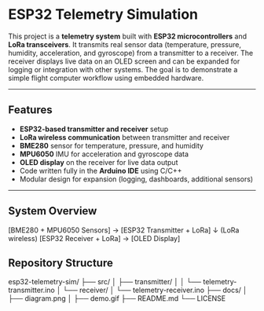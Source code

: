 # ESP32 Telemetry Simulation

This project is a **telemetry system** built with **ESP32 microcontrollers** and **LoRa transceivers**. It transmits real sensor data (temperature, pressure, humidity, acceleration, and gyroscope) from a transmitter to a receiver. The receiver displays live data on an OLED screen and can be expanded for logging or integration with other systems. The goal is to demonstrate a simple flight computer workflow using embedded hardware.

---

## Features
- **ESP32-based transmitter and receiver** setup  
- **LoRa wireless communication** between transmitter and receiver  
- **BME280** sensor for temperature, pressure, and humidity  
- **MPU6050** IMU for acceleration and gyroscope data  
- **OLED display** on the receiver for live data output  
- Code written fully in the **Arduino IDE** using C/C++  
- Modular design for expansion (logging, dashboards, additional sensors)  

---

## System Overview

[BME280 + MPU6050 Sensors] → [ESP32 Transmitter + LoRa]
↓ (LoRa wireless)
[ESP32 Receiver + LoRa] → [OLED Display]

## Repository Structure

esp32-telemetry-sim/
├── src/
│ ├── transmitter/
│ │ └── telemetry-transmitter.ino
│ └── receiver/
│ └── telemetry-receiver.ino
├── docs/
│ ├── diagram.png
│ ├── demo.gif
├── README.md
└── LICENSE

